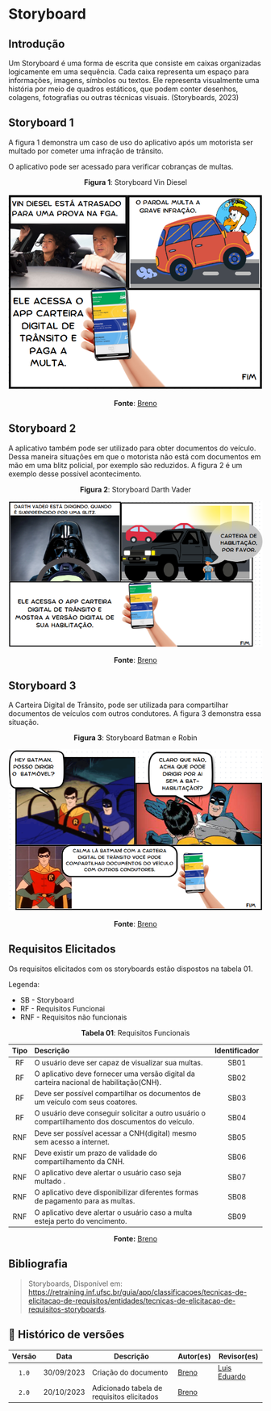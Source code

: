 # Storyboard

## Introdução

Um Storyboard é uma forma de escrita que consiste em caixas organizadas logicamente
em uma sequência. Cada caixa representa um espaço para informações, imagens, símbolos
ou textos. Ele representa visualmente uma história por meio de quadros estáticos, que
podem conter desenhos, colagens, fotografias ou outras técnicas visuais.
(Storyboards, 2023)

## Storyboard 1

A figura 1 demonstra um caso de uso do aplicativo após um motorista ser multado por
cometer uma infração de trânsito.

O aplicativo pode ser acessado para verificar cobranças de multas.

<center>

**Figura 1**: Storyboard Vin Diesel

![Storyboard 1](../assets/storyboard/storyboard-1.png)

**Fonte**: [Breno](https://github.com/brenob6)

</center>

## Storyboard 2

A aplicativo também pode ser utilizado para obter documentos do veículo. Dessa maneira
situações em que o motorista não está com documentos em mão em uma blitz policial, por exemplo
são reduzidos. A figura 2 é um exemplo desse possível acontecimento.

<center>

**Figura 2**: Storyboard Darth Vader

![Storyboard 2](../assets/storyboard/storyboard-2.png)

**Fonte**: [Breno](https://github.com/brenob6)
</center>

## Storyboard 3

A Carteira Digital de Trânsito, pode ser utilizada para compartilhar documentos de veículos com
outros condutores. A figura 3 demonstra essa situação.

<center>

**Figura 3**: Storyboard Batman e Robin

![Storyboard 3](../assets/storyboard/storyboard-3.png)

**Fonte**: [Breno](https://github.com/brenob6)

</center>

## Requisitos Elicitados

Os requisitos elicitados com os storyboards estão dispostos na tabela 01.

Legenda:

- SB - Storyboard
- RF - Requisitos Funcionai
- RNF - Requisitos não funcionais

<center>

**Tabela 01**: Requisitos Funcionais

|Tipo|Descrição|Identificador|
|:-:|:-|:-:|
|RF |O usuário deve ser capaz de visualizar sua multas.|SB01|
|RF |O aplicativo deve fornecer uma versão digital da carteira nacional de habilitação(CNH).|SB02|
|RF |Deve ser possível compartilhar os documentos de um veículo com seus coatores.|SB03|
|RF |O usuário deve conseguir solicitar a outro usuário o compartilhamento dos doscumentos do veículo.|SB04|
|RNF|Deve ser possível acessar a CNH(digital) mesmo sem acesso a internet.|SB05|
|RNF|Deve existir um prazo de validade do compartilhamento da CNH.|SB06|
|RNF|O aplicativo deve alertar o usuário caso seja multado .|SB07|
|RNF|O aplicativo deve disponibilizar diferentes formas de pagamento para as multas.|SB08|
|RNF|O aplicativo deve alertar o usuário caso a multa esteja perto do vencimento.|SB09|

**Fonte:** [Breno](https://github.com/brenob6)

</center>

## Bibliografia

> Storyboards, Disponível em: <https://retraining.inf.ufsc.br/guia/app/classificacoes/tecnicas-de-elicitacao-de-requisitos/entidades/tecnicas-de-elicitacao-de-requisitos-storyboards>.


## 📑 Histórico de versões 

Versão  |   Data    | Descrição | Autor(es)     | Revisor(es)|
:-----: | :----:    | ------    | ----------    | ----------|
|`1.0`|30/09/2023|Criação do documento | [Breno](https://github.com/brenob6) | [Luis Eduardo](https://github.com/LuisMiranda10)|
|`2.0`|20/10/2023|Adicionado tabela de requisitos elicitados|[Breno](https://github.com/brenob6)|
